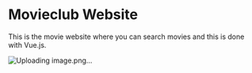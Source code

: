 # Movieclub Website
This is the movie website where you can search movies and this is done with Vue.js.

![Uploading image.png…]()
